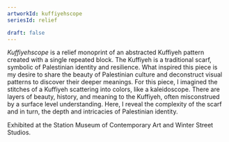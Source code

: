 ```yaml
---
artworkId: kuffiyehscope
seriesId: relief

draft: false
---
```


*Kuffiyehscope* is a relief monoprint of an abstracted Kuffiyeh pattern created with a single repeated block. The Kuffiyeh is a traditional scarf, symbolic of Palestinian identity and resilience. What inspired this piece is my desire to share the beauty of Palestinian culture and deconstruct visual patterns to discover their deeper meanings. For this piece, I imagined the stitches of a Kuffiyeh scattering into colors, like a kaleidoscope. There are layers of beauty, history, and meaning to the Kuffiyeh, often misconstrued by a surface level understanding. Here, I reveal the complexity of the scarf and in turn, the depth and intricacies of Palestinian identity.

Exhibited at the Station Museum of Contemporary Art and Winter Street Studios.